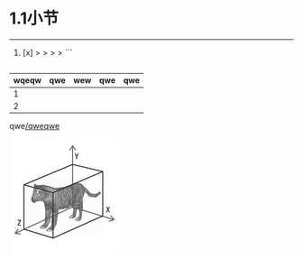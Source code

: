 # **1.1小节**

---

1. [x] > > > > ```
   > > > >
   > > > > ```

| wqeqw | qwe | wew | qwe | qwe |
| :--- | :--- | :--- | ---: | :--- |
| 1 |  |  |  |  |
| 2 |  |  |  |  |

qwe[/qweqwe](/qweqwe)



![](/assets/BoundingBox.png)

# 



